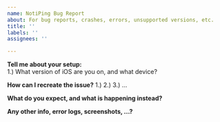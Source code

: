 ```yaml
---
name: NotiPing Bug Report
about: For bug reports, crashes, errors, unsupported versions, etc.
title: ''
labels: ''
assignees: ''

---
```


**Tell me about your setup:**  
1.) What version of iOS are you on, and what device?

**How can I recreate the issue?**
1.) 
2.) 
3.) 
...

**What do you expect, and what is happening instead?**


**Any other info, error logs, screenshots, ...?**

